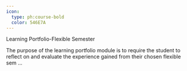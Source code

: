 ```yaml
---
icon:
  type: ph:course-bold
  color: 546E7A
---
```

Learning Portfolio-Flexible Semester

The purpose of the learning portfolio module is to require the student to reflect on and evaluate the experience gained from their chosen flexible sem ... 
